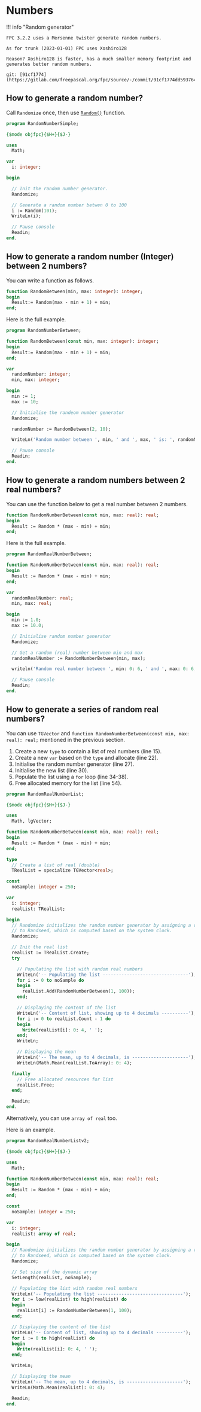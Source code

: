 # Numbers


!!! info "Random generator"

    FPC 3.2.2 uses a Mersenne twister generate random numbers.
    
    As for trunk (2023-01-01) FPC uses Xoshiro128
    
    Reason? Xoshiro128 is faster, has a much smaller memory footprint and generates better random numbers.
    
    git: [91cf1774](https://gitlab.com/freepascal.org/fpc/source/-/commit/91cf1774dd59376434dde4581f8eaad74696aa0a)


## How to generate a random number?

Call `Randomize` once, then use [`Random()`](https://www.freepascal.org/docs-html/rtl/system/random.html) function.

```pascal hl_lines="14 17" linenums="1"
program RandomNumberSimple;

{$mode objfpc}{$H+}{$J-}

uses
  Math;

var
  i: integer;

begin

  // Init the random number generator.
  Randomize;

  // Generate a random number betwen 0 to 100
  i := Random(101);
  WriteLn(i);

  // Pause console
  ReadLn;
end.
```

## How to generate a random number (Integer) between 2 numbers?

You can write a function as follows.

```pascal
function RandomBetween(min, max: integer): integer;
begin
  Result:= Random(max - min + 1) + min;
end;
```

Here is the full example.

```pascal hl_lines="3-6 17 19" linenums="1"
program RandomNumberBetween;

function RandomBetween(const min, max: integer): integer;
begin
  Result:= Random(max - min + 1) + min;
end;

var
  randomNumber: integer;
  min, max: integer;

begin
  min := 1;
  max := 10;

  // Initialise the randeom number generator
  Randomize;

  randomNumber := RandomBetween(2, 10);

  WriteLn('Random number between ', min, ' and ', max, ' is: ', randomNumber);

  // Pause console
  ReadLn;
end.
```

## How to generate a random numbers between 2 real numbers?

You can use the function below to get a real number between 2 numbers.

```pascal
function RandomNumberBetween(const min, max: real): real;
begin
  Result := Random * (max - min) + min;
end;
```

Here is the full example.

```pascal hl_lines="3-6 17 20" linenums="1"
program RandomRealNumberBetween;

function RandomNumberBetween(const min, max: real): real;
begin
  Result := Random * (max - min) + min;
end;

var
  randomRealNumber: real;
  min, max: real;

begin
  min := 1.0;
  max := 10.0;

  // Initialise random number generator
  Randomize;

  // Get a random (real) number between min and max
  randomRealNumber := RandomNumberBetween(min, max);

  writeln('Random real number between ', min: 0: 6, ' and ', max: 0: 6, ' is: ', randomRealNumber: 0: 6);

  // Pause console
  ReadLn;
end.
```

## How to generate a series of random real numbers?

You can use `TGVector` and `function RandomNumberBetween(const min, max: real): real;` mentioned in the previous section.

1. Create a new `type` to contain a list of real numbers (line 15).
2. Create a new `var` based on the `type` and allocate  (line 22).
3. Initialise the random number generator (line 27).
4. Initialise the new list (line 30).
5. Populate the list using a `for` loop (line 34-38).
6. Free allocated memory for the list (line 54).

```pascal hl_lines="15 22 27 30 34-38 54" linenums="1"
program RandomRealNumberList;

{$mode objfpc}{$H+}{$J-}

uses
  Math, lgVector;

function RandomNumberBetween(const min, max: real): real;
begin
  Result := Random * (max - min) + min;
end;

type
  // Create a list of real (double)
  TRealList = specialize TGVector<real>;

const
  noSample: integer = 250;

var
  i: integer;
  realList: TRealList;

begin
  // Randomize initializes the random number generator by assigning a value
  // to Randseed, which is computed based on the system clock.
  Randomize;

  // Init the real list
  realList := TRealList.Create;
  try

    // Populating the list with random real numbers
    WriteLn('-- Populating the list --------------------------------');
    for i := 0 to noSample do
    begin
      realList.Add(RandomNumberBetween(1, 100));
    end;

    // Displaying the content of the list
    WriteLn('-- Content of list, showing up to 4 decimals ----------');
    for i := 0 to realList.Count - 1 do
    begin
      Write(realList[i]: 0: 4, ' ');
    end;
    WriteLn;

    // Displaying the mean
    WriteLn('-- The mean, up to 4 decimals, is ---------------------');
    WriteLn(Math.Mean(realList.ToArray): 0: 4);

  finally
    // Free allocated resources for list
    realList.Free;
  end;

  ReadLn;
end.
```

Alternatively, you can use `array of real` too.

Here is an example.

```pascal hl_lines="18 26 32" linenums="1"
program RandomRealNumberListv2;

{$mode objfpc}{$H+}{$J-}

uses
  Math;

function RandomNumberBetween(const min, max: real): real;
begin
  Result := Random * (max - min) + min;
end;

const
  noSample: integer = 250;

var
  i: integer;
  realList: array of real;

begin
  // Randomize initializes the random number generator by assigning a value
  // to Randseed, which is computed based on the system clock.
  Randomize;

  // Set size of the dynamic array
  SetLength(realList, noSample);

  // Populating the list with random real numbers
  WriteLn('-- Populating the list --------------------------------');
  for i := low(realList) to high(realList) do
  begin
    realList[i] := RandomNumberBetween(1, 100);
  end;

  // Displaying the content of the list
  WriteLn('-- Content of list, showing up to 4 decimals ----------');
  for i := 0 to high(realList) do
  begin
    Write(realList[i]: 0: 4, ' ');
  end;

  WriteLn;

  // Displaying the mean
  WriteLn('-- The mean, up to 4 decimals, is ---------------------');
  WriteLn(Math.Mean(realList): 0: 4);

  ReadLn;
end.
```